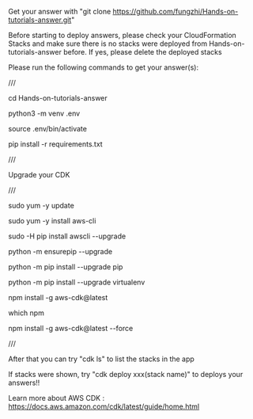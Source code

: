 Get your answer with "git clone https://github.com/fungzhi/Hands-on-tutorials-answer.git"

Before starting to deploy answers, please check your CloudFormation Stacks 
and make sure there is no stacks were deployed from Hands-on-tutorials-answer before.
If yes, please delete the deployed stacks

Please run the following commands to get your answer(s):

///

cd Hands-on-tutorials-answer

python3 -m venv .env

source .env/bin/activate

pip install -r requirements.txt

///

Upgrade your CDK

///

sudo yum -y update

sudo yum -y install aws-cli

sudo -H pip install awscli --upgrade

python -m ensurepip --upgrade

python -m pip install --upgrade pip

python -m pip install --upgrade virtualenv

npm install -g aws-cdk@latest

which npm

npm install -g aws-cdk@latest --force

///

After that you can try "cdk ls" to list the stacks in the app

If stacks were shown, try "cdk deploy xxx(stack name)" to deploys your answers!!

Learn more about AWS CDK : https://docs.aws.amazon.com/cdk/latest/guide/home.html
